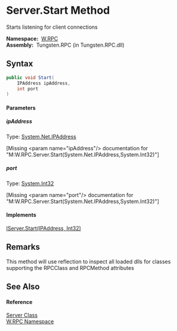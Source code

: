 Server.Start Method
===================
  Starts listening for client connections

  **Namespace:**  [W.RPC][1]  
  **Assembly:**  Tungsten.RPC (in Tungsten.RPC.dll)

Syntax
------

```csharp
public void Start(
	IPAddress ipAddress,
	int port
)
```

#### Parameters

##### *ipAddress*
Type: [System.Net.IPAddress][2]  

[Missing &lt;param name="ipAddress"/> documentation for "M:W.RPC.Server.Start(System.Net.IPAddress,System.Int32)"]


##### *port*
Type: [System.Int32][3]  

[Missing &lt;param name="port"/> documentation for "M:W.RPC.Server.Start(System.Net.IPAddress,System.Int32)"]


#### Implements
[IServer.Start(IPAddress, Int32)][4]  


Remarks
-------

This method will use reflection to inspect all loaded dlls for classes supporting the RPCClass and RPCMethod attributes


See Also
--------

#### Reference
[Server Class][5]  
[W.RPC Namespace][1]  

[1]: ../README.md
[2]: http://msdn.microsoft.com/en-us/library/s128tyf6
[3]: http://msdn.microsoft.com/en-us/library/td2s409d
[4]: ../../W.RPC.Interfaces/IServer/Start.md
[5]: README.md
[6]: ../../_icons/Help.png